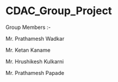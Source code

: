# CDAC_Group_Project

Group Members :-

Mr. Prathamesh Wadkar

Mr. Ketan Kaname

Mr. Hrushikesh Kulkarni

Mr. Prathamesh Papade
